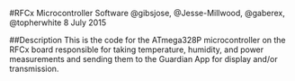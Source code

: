 #RFCx Microcontroller Software
@gibsjose, @Jesse-Millwood, @gaberex, @topherwhite
8 July 2015

##Description
This is the code for the ATmega328P microcontroller on the RFCx board responsible for taking temperature, humidity, and power measurements and sending them to the Guardian App for display and/or transmission.
